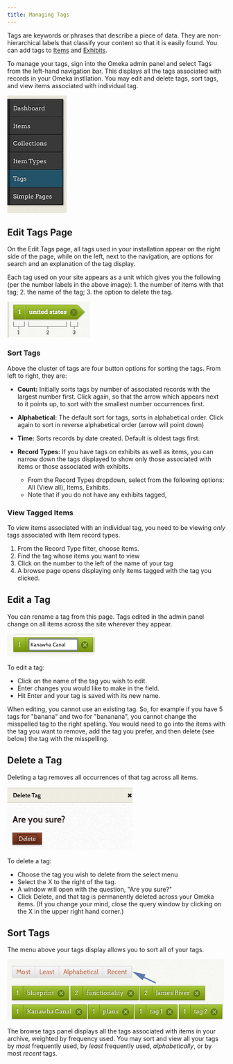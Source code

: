 ```yaml
---
title: Managing Tags
---
```


Tags are keywords or phrases that describe a piece of data. They are non-hierarchical labels that classify your content so that it is easily found. You can add tags to [Items](Items) and [Exhibits](../Plugins/ExhibitBuilder).

To manage your tags, sign into the Omeka admin panel and select Tags from the left-hand navigation bar. This displays all the tags associated with records in your Omeka instllation. You may edit and delete tags, sort tags, and view items associated with individual tag.

![Tags in left nav](/doc_files/Tagsnav.png)

Edit Tags Page
---------------
On the Edit Tags page, all tags used in your installation appear on the right side of the page, while on the left, next to the navigation, are options for search and an explanation of the tag display.

Each tag used on your site appears as a unit which gives you the following (per the number labels in the above image): 1. the number of items with that tag; 2. the name of the tag; 3. the option to delete the tag.

![A tag labeled with sections labelled with 1, 2, and 3.](/doc_files/Tagsample.png)

### Sort Tags
Above the cluster of tags are four button options for sorting the tags. From left to right, they are:

- **Count:** Initially sorts tags by number of associated records with the largest number first. Click again, so that the arrow which appears next to it points up, to sort with the smallest number occurrences first. 
- **Alphabetical:** The default sort for tags, sorts in alphabetical order. Click again to sort in reverse alphabetical order (arrow will point down)
- **Time:** Sorts records by date created. Default is oldest tags first.

- **Record Types:** If you have tags on exhibits as well as items, you can narrow down the tags displayed to show only those associated with items or those associated with exhibits.
	- From the Record Types dropdown, select from the following options: All (View all), Items, Exhibits.
	- Note that if you do not have any exhibits tagged, 

### View Tagged Items
To view items associated with an individual tag, you need to be viewing *only* tags associated with Item record types. 

1. From the Record Type filter, choose Items.
2. Find the tag whose items you want to view
2. Click on the number to the left of the name of your tag
3. A browse page opens displaying only items tagged with the tag you clicked.

## Edit a Tag 
You can rename a tag from this page. Tags edited in the admin panel change on all items across the site wherever they appear.

![Tagedit.png](/doc_files/Tagedit.png)

To edit a tag:

-   Click on the name of the tag you wish to edit.
-   Enter changes you would like to make in the field.
-   Hit Enter and your tag is saved with its new name.

When editing, you cannot use an existing tag. So, for example if you have 5 tags for "banana" and two for "bananana", you cannot change the misspelled tag to the right spelling. You would need to go into the items with the tag you want to remove, add the tag you prefer, and then delete (see below) the tag with the misspelling.

Delete a Tag 
-----------------------------------------------------------------
Deleting a tag removes all occurrences of that tag across all items.

![Tagdelete.png](/doc_files/Tagdelete.png)

To delete a tag:

-   Choose the tag you wish to delete from the select menu
-   Select the X to the right of the tag.
-   A window will open with the question, "Are you sure?" 
-   Click Delete, and that tag is permanently deleted across your Omeka items. (If you change your mind, close the query window by clicking on the X in the upper right hand corner.)

Sort Tags
-----------------------------------------------------------
The menu above your tags display allows you to sort all of your tags.

![Tagssort.png](/doc_files/Tagssort.png)

The browse tags panel displays all the tags associated with items in your archive, weighted by frequency used. You may sort and view all your tags by *most* frequently used, by *least* frequently used, *alphabetically*, or by most *recent* tags.
